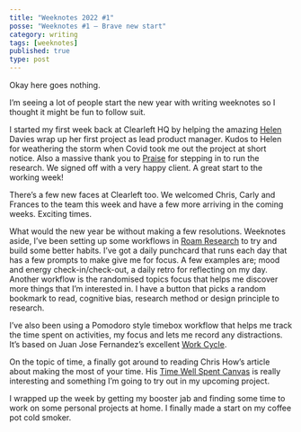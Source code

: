 ```yaml
---
title: "Weeknotes 2022 #1"
posse: "Weeknotes #1 – Brave new start"
category: writing
tags: [weeknotes]
published: true
type: post
---
```


Okay here goes nothing.

I’m seeing a lot of people start the new year with writing weeknotes so I thought it might be fun to follow suit.

I started my first week back at Clearleft HQ by helping the amazing [Helen](https://clearleft.com/about/team/helen-davies) Davies wrap up her first project as lead product manager. Kudos to Helen for weathering the storm when Covid took me out the project at short notice. Also a massive thank you to [Praise](https://medium.com/praizux/) for stepping in to run the research. We signed off with a very happy client. A great start to the working week!

There’s a few new faces at Clearleft too. We welcomed Chris, Carly and Frances to the team this week and have a few more arriving in the coming weeks. Exciting times.

What would the new year be without making a few resolutions. Weeknotes aside, I’ve been setting up some workflows in [Roam Research](https://roamresearch.com/) to try and build some better habits. I’ve got a daily punchcard that runs each day that has a few prompts to make give me for focus. A few examples are; mood and energy check-in/check-out, a daily retro for reflecting on my day. Another workflow is the randomised topics focus that helps me discover more things that I’m interested in. I have a button that picks a random bookmark to read, cognitive bias, research method or design principle to research.

I’ve also been using a Pomodoro style timebox workflow that helps me track the time spent on activities, my focus and lets me record any distractions. It’s based on Juan Jose Fernandez’s excellent [Work Cycle](https://twitter.com/z9sx7wox/status/1430938006375043072).

On the topic of time, a finally got around to reading Chris How’s article about making the most of your time. His [Time Well Spent Canvas](https://clearleft.com/posts/beat-the-clock-with-time-well-spent) is really interesting and something I’m going to try out in my upcoming project.

I wrapped up the week by getting my booster jab and finding some time to work on some personal projects at home. I finally made a start on my coffee pot cold smoker.
